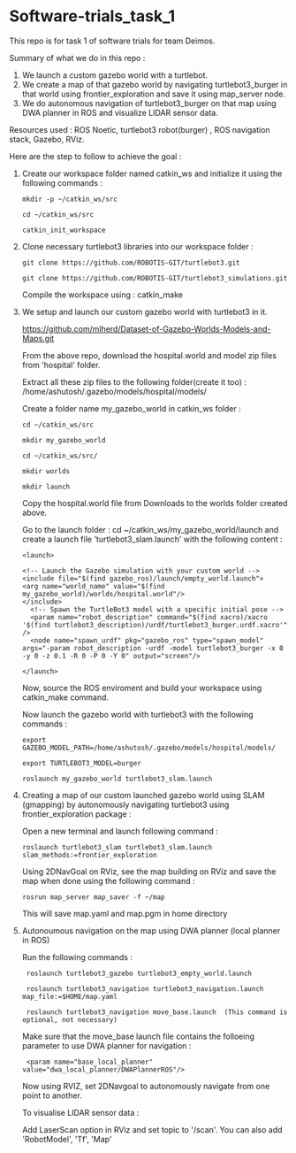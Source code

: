 # Software-trials_task_1

This repo is for task 1 of software trials for team Deimos.

Summary of what we do in this repo :
1. We launch a custom gazebo world with a turtlebot.
2. We create a map of that gazebo world by navigating turtlebot3_burger in that world using frontier_exploration and save it using map_server node.
3. We do autonomous navigation of turtlebot3_burger on that map using DWA planner in ROS and visualize LIDAR sensor data.

Resources used : ROS Noetic, turtlebot3 robot(burger) , ROS navigation stack, Gazebo, RViz.

Here are the step to follow to achieve the goal : 

1. Create our workspace folder named catkin_ws and initialize it using the following commands :

       mkdir -p ~/catkin_ws/src

       cd ~/catkin_ws/src

       catkin_init_workspace


2. Clone necessary turtlebot3 libraries into our workspace folder :

       git clone https://github.com/ROBOTIS-GIT/turtlebot3.git

       git clone https://github.com/ROBOTIS-GIT/turtlebot3_simulations.git

   Compile the workspace using : catkin_make


3. We setup and launch our custom gazebo world with turtlebot3 in it.

   https://github.com/mlherd/Dataset-of-Gazebo-Worlds-Models-and-Maps.git

   From the above repo, download the hospital.world and model zip files from 'hospital' folder.

   Extract all these zip files to the following folder(create it too) : /home/ashutosh/.gazebo/models/hospital/models/

   Create a folder name my_gazebo_world in catkin_ws folder :
   
       cd ~/catkin_ws/src
   
       mkdir my_gazebo_world

       cd ~/catkin_ws/src/

       mkdir worlds

       mkdir launch

   Copy the hospital.world file from Downloads to the worlds folder created above.

   Go to the launch folder : cd ~/catkin_ws/my_gazebo_world/launch and create a launch file 'turtlebot3_slam.launch' with the following content :

       <launch>
       
       <!-- Launch the Gazebo simulation with your custom world -->
       <include file="$(find gazebo_ros)/launch/empty_world.launch">
       <arg name="world_name" value="$(find my_gazebo_world)/worlds/hospital.world"/>
       </include>
         <!-- Spawn the TurtleBot3 model with a specific initial pose -->
         <param name="robot_description" command="$(find xacro)/xacro '$(find turtlebot3_description)/urdf/turtlebot3_burger.urdf.xacro'" />
         <node name="spawn_urdf" pkg="gazebo_ros" type="spawn_model" args="-param robot_description -urdf -model turtlebot3_burger -x 0 -y 0 -z 0.1 -R 0 -P 0 -Y 0" output="screen"/>

       </launch>

    
     Now, source the ROS enviroment and build your workspace using catkin_make command.

     Now launch the gazebo world with turtlebot3 with the following commands :

       export GAZEBO_MODEL_PATH=/home/ashutosh/.gazebo/models/hospital/models/
   
       export TURTLEBOT3_MODEL=burger

       roslaunch my_gazebo_world turtlebot3_slam.launch

   
5. Creating a map of our custom launched gazebo world using SLAM (gmapping) by autonomously navigating turtlebot3 using frontier_exploration package :

      Open a new terminal and launch following command :
   
       roslaunch turtlebot3_slam turtlebot3_slam.launch slam_methods:=frontier_exploration


      Using 2DNavGoal on RViz, see the map building on RViz and save the map when done using the following command :
   
       rosrun map_server map_saver -f ~/map

      This will save map.yaml and map.pgm in home directory
   

7.  Autonoumous navigation on the map using DWA planner (local planner in ROS)
      
       Run the following commands :

         roslaunch turtlebot3_gazebo turtlebot3_empty_world.launch
       
         roslaunch turtlebot3_navigation turtlebot3_navigation.launch map_file:=$HOME/map.yaml

         roslaunch turtlebot3_navigation move_base.launch  (This command is optional, not necessary) 

       Make sure that the move_base launch file contains the folloeing parameter to use DWA planner for navigation :
         
         <param name="base_local_planner" value="dwa_local_planner/DWAPlannerROS"/>

         
       Now using RVIZ, set 2DNavgoal to autonomously navigate from one point to another.

       To visualise LIDAR sensor data :

       Add LaserScan option in RViz and set topic to '/scan'. You can also add 'RobotModel', 'Tf', 'Map'

   
   
   


   





